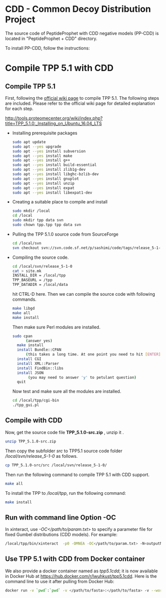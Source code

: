 # CDD - Common Decoy Distribution Project

The source code of PeptideProphet with CDD negative models (PP-CDD) is located in "PeptideProphet + CDD" directory.

To install PP-CDD, follow the instructions:


# Compile TPP 5.1 with CDD

## Compile TPP 5.1

First, following the [official wiki page](http://tools.proteomecenter.org/wiki/index.php?title=TPP_5.1.0:_Installing_on_Ubuntu_16.04_LTS) to compile TPP 5.1. The following steps are included. Please refer to the official wiki page for detailed explanation for each step. 

http://tools.proteomecenter.org/wiki/index.php?title=TPP_5.1.0:_Installing_on_Ubuntu_16.04_LTS

- Installing prerequisite packages

    ```bash
    sudo apt update
    sudo apt --yes upgrade
    sudo apt --yes install subversion
    sudo apt --yes install make
    sudo apt --yes install g++
    sudo apt --yes install build-essential
    sudo apt --yes install zlib1g-dev
    sudo apt --yes install libghc-bzlib-dev
    sudo apt --yes install gnuplot
    sudo apt --yes install unzip
    sudo apt --yes install expat
    sudo apt --yes install libexpat1-dev
    ```

- Creating a suitable place to compile and install

  ```bash
  sudo mkdir /local
  cd /local
  sudo mkdir tpp data svn
  sudo chown tpp.tpp tpp data svn
  ```

  

- Pulling the TPP 5.1.0 source code from SourceForge

  ```bash
  cd /local/svn
  svn checkout svn://svn.code.sf.net/p/sashimi/code/tags/release_5-1-0
  ```

  

- Compiling the source code.

    ```bash
    cd /local/svn/release_5-1-0
    cat > site.mk
    INSTALL_DIR = /local/tpp
    TPP_BASEURL = /tpp
    TPP_DATADIR = /local/data
    ```

    hit CTRL-D here. Then we can compile the source code with following commands.

    ```bash
    make libgd
    make all
    make install
    ```

    Then make sure Perl modules are installed.

    ```bash
    sudo cpan
          (answer yes)
      make install
      install Bundle::CPAN
          (this takes a long time. At one point you need to hit [ENTER] to accept the 'exit')
      install CGI
      install XML::Parser
      install FindBin::libs
      install JSON
           (you may need to answer 'y' to petulant question)
      quit
    ```

    Now test and make sure all the modules are installed.

    ```bash
    cd /local/tpp/cgi-bin
    ./tpp_gui.pl
    ```

    

    

## Compile with CDD 

Now, get the source code file **TPP_5.1.0-src.zip** , unzip it .

```bash
unzip TPP_5.1.0-src.zip
```

Then copy the subfolder *src* to TPP5.1 source code folder */local/svn/release_5-1-0* as follows.

```bash
cp TPP_5.1.0-src/src /local/svn/release_5-1-0/
```

Then run the following command to compile TPP 5.1 with CDD support. 

```bash
make all
```

To install the TPP to */local/tpp*, run the following command:

```bash
make install
```



## Run with  command line Option -OC

In xinteract, use *-OC</path/to/param.txt*> to specify a parameter file for fixed Gumbel distributions (CDD models). For example:

```bash
/local/tpp/bin/xinteract  -p0 -OMNEA -OC</path/to/param.txt> -N<outputName>  <input.pep.xml>
```


## Use TPP 5.1 with CDD from Docker container


We also provide a docker container named as *tpp5.1cdd*; it is now available in Docker Hub at https://hub.docker.com/r/lwuhkust/tpp5.1cdd. Here is the command line to use it after pulling from Docker Hub:

```bash
docker run -v `pwd`:`pwd` -v </path/to/fasta>:</path/to/fasta> -v --workdir `pwd`  -it lwuhkust/tpp5.1cdd /local/tpp/bin/xinteract  -p0 -OMNEA -OC/data/wulong/param.txt  -N<outputName>  <input.pep.xml>
```

 

